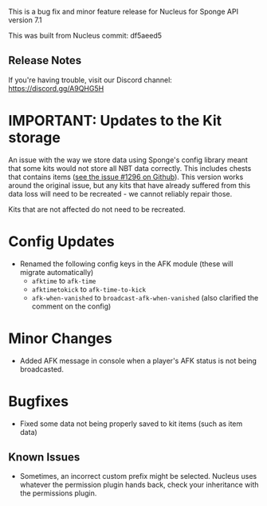 This is a bug fix and minor feature release for Nucleus for Sponge API version 7.1 

This was built from Nucleus commit: df5aeed5

## Release Notes

If you're having trouble, visit our Discord channel: https://discord.gg/A9QHG5H

# IMPORTANT: Updates to the Kit storage

An issue with the way we store data using Sponge's config library meant that some kits would not store all NBT data correctly. This includes chests that contains items ([see the issue #1296 on Github](https://github.com/NucleusPowered/Nucleus/issues/1296)). This version works around the original issue, but any kits that have already suffered from this data loss will need to be recreated - we cannot reliably repair those. 
 
Kits that are not affected do not need to be recreated.

# Config Updates

* Renamed the following config keys in the AFK module (these will migrate automatically)
  * `afktime` to `afk-time`
  * `afktimetokick` to `afk-time-to-kick`
  * `afk-when-vanished` to `broadcast-afk-when-vanished` (also clarified the comment on the config)

# Minor Changes

* Added AFK message in console when a player's AFK status is not being broadcasted.

# Bugfixes

* Fixed some data not being properly saved to kit items (such as item data)

## Known Issues

* Sometimes, an incorrect custom prefix might be selected. Nucleus uses whatever the permission plugin hands back, check your inheritance with the permissions plugin.
